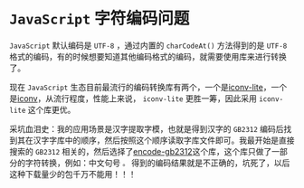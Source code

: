 # `JavaScript` 字符编码问题

`JavaScript` 默认编码是 `UTF-8` ，通过内置的 `charCodeAt()` 方法得到的是 `UTF-8` 格式的编码，有的时候想要知道其他编码格式的编码，就需要使用库来进行转换了。

现在 `JavaScript` 生态目前最流行的编码转换库有两个，一个是[iconv-lite](https://www.npmjs.com/package/iconv-lite)，一个是[iconv](https://www.npmjs.com/package/iconv)，从流行程度，性能上来说， `iconv-lite` 更胜一筹，因此采用 `iconv-lite` 这个库更优。

采坑血泪史：我的应用场景是汉字提取字模，也就是得到汉字的 `GB2312` 编码后找到其在汉字字库中的顺序，然后按照这个顺序读取字库文件即可。我最开始是直接搜索的 `GB2312` 相关的，然后选择了[encode-gb2312](https://www.npmjs.com/package/encode-gb2312)这个库，这个库只做了一部分的字符转换，例如：中文句号 `。` 得到的编码结果就是不正确的，坑死了，以后这种下载量少的包千万不能用！！！
